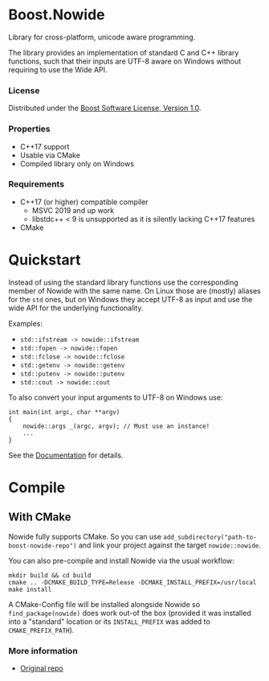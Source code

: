 # Boost.Nowide

Library for cross-platform, unicode aware programming.

The library provides an implementation of standard C and C++ library functions, such that their inputs are UTF-8 aware on Windows without requiring to use the Wide API.

### License

Distributed under the [Boost Software License, Version 1.0](http://www.boost.org/LICENSE_1_0.txt).

### Properties

* C++17 support
* Usable via CMake
* Compiled library only on Windows

### Requirements

* C++17 (or higher) compatible compiler
    * MSVC 2019 and up work
    * libstdc++ < 9 is unsupported as it is silently lacking C++17 features
* CMake

# Quickstart

Instead of using the standard library functions use the corresponding member of Nowide with the same name.
On Linux those are (mostly) aliases for the `std` ones, but on Windows they accept UTF-8 as input and use the wide API for the underlying functionality.

Examples:
- `std::ifstream -> nowide::ifstream`
- `std::fopen -> nowide::fopen`
- `std::fclose -> nowide::fclose`
- `std::getenv -> nowide::getenv`
- `std::putenv -> nowide::putenv`
- `std::cout -> nowide::cout`

To also convert your input arguments to UTF-8 on Windows use:

```
int main(int argc, char **argv)
{
    nowide::args _(argc, argv); // Must use an instance!
    ...
}
```

See the [Documentation](https://www.boost.org/doc/libs/master/libs/nowide/index.html) for details.

# Compile

## With CMake

Nowide fully supports CMake.
So you can use `add_subdirectory("path-to-boost-nowide-repo")` and link your project against the target `nowide::nowide`.

You can also pre-compile and install Nowide via the usual workflow:
```
mkdir build && cd build
cmake .. -DCMAKE_BUILD_TYPE=Release -DCMAKE_INSTALL_PREFIX=/usr/local
make install
```

A CMake-Config file will be installed alongside Nowide so `find_package(nowide)` does work out-of the box
(provided it was installed into a "standard" location or its `INSTALL_PREFIX` was added to `CMAKE_PREFIX_PATH`).

### More information

* [Original repo](https://github.com/boostorg/nowide)
